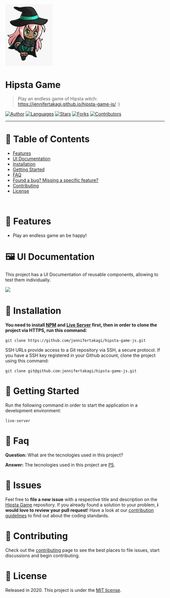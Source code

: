 <p align="left">
   <img src="docs/logo.jpeg" width="150"/>
</p>

# Hipsta Game

> Play an endless game of Hipsta witch: https://jennifertakagi.github.io/hipsta-game-js/ :)

[![Author](https://img.shields.io/badge/author-jennifertakagi-ff9000?style=flat-square)](https://github.com/jennifertakagi)
[![Languages](https://img.shields.io/github/languages/count/jennifertakagi/hipsta-game-js?color=%23ff9000&style=flat-square)](#)
[![Stars](https://img.shields.io/github/stars/jennifertakagi/hipsta-game-js?color=ff9000&style=flat-square)](https://github.com/jennifertakagi/hipsta-game-js/stargazers)
[![Forks](https://img.shields.io/github/forks/jennifertakagi/hipsta-game-js?color=%23ff9000&style=flat-square)](https://github.com/jennifertakagi/hipsta-game-js/network/members)
[![Contributors](https://img.shields.io/github/contributors/jennifertakagi/hipsta-game-js?color=ff9000&style=flat-square)](https://github.com/jennifertakagi/hipsta-game-js/graphs/contributors)

---

# :pushpin: Table of Contents

* [Features](#rocket-features)
* [UI Documentation](#framed_picture-ui-documentation)
* [Installation](#construction_worker-installation)
* [Getting Started](#runner-getting-started)
* [FAQ](#postbox-faq)
* [Found a bug? Missing a specific feature?](#bug-issues)
* [Contributing](#tada-contributing)
* [License](#closed_book-license)

<br />

# :rocket: Features

* Play an endless game an be happy!

# :framed_picture: UI Documentation
This project has a UI Documentation of reusable components, allowing to test them individually.

<p align="left">
   <img src="docs/hipsta-game.gif" />
</p>

# :construction_worker: Installation

**You need to install [NPM](https://www.npmjs.com/) and [Live Server](https://www.npmjs.com/package/live-server) first, then in order to clone the project via HTTPS, run this command:**

```git clone https://github.com/jennifertakagi/hipsta-game-js.git```

SSH URLs provide access to a Git repository via SSH, a secure protocol. If you have a SSH key registered in your Github account, clone the project using this command:

```git clone git@github.com:jennifertakagi/hipsta-game-js.git```

# :runner: Getting Started

Run the following command in order to start the application in a development environment:

```live-server```

# :postbox: Faq

**Question:** What are the tecnologies used in this project?

**Answer:** The tecnologies used in this project are [P5](https://editor.p5js.org/).

# :bug: Issues

Feel free to **file a new issue** with a respective title and description on the [Hipsta Game](https://github.com/jennifertakagi/hipsta-game-js/issues) repository. If you already found a solution to your problem, **i would love to review your pull request**! Have a look at our [contribution guidelines](https://github.com/jennifertakagi/hipsta-game-js/blob/master/CONTRIBUTING.md) to find out about the coding standards.

# :tada: Contributing

Check out the [contributing](https://github.com/jennifertakagi/hipsta-game-js/blob/master/CONTRIBUTING.md) page to see the best places to file issues, start discussions and begin contributing.

# :closed_book: License

Released in 2020.
This project is under the [MIT license](https://github.com/jennifertakagi/hipsta-game-js/master/LICENSE).

